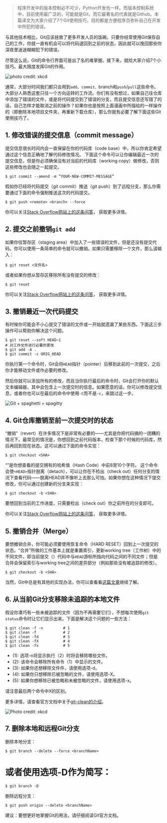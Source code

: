 > 程序开发中的版本控制必不可少，Python开发也一样。而版本控制系统中，目前使用最广泛的，可能就是Git，而它最著名的代表就是Github。本篇译文为大家介绍了7个Git使用技巧，目的都是方便程序员弥补自己在开发中所犯的错误。

与其他技术相比，Git应该拯救了更多开发人员的饭碗。只要你经常使用Git保存自己的工作，你就一直有机会可以将代码退回到之前的状态，因此就可以挽回那些你深夜里迷迷糊糊犯下的错误。

尽管这么说，Git的命令行界面可是出了名的难掌握。接下来，就给大家介绍7个小技巧，最大限度发挥Git的作用。


![photo credit: xkcd](https://cdn-images-1.medium.com/max/800/0*n2QYqEj3coS_yKNl.png)


通常，大部分时间我们都只会用到`add`、`commit、`branch和`push`/`pull`这些命令。大部分人熟悉这套只往一个方向运转的工作流。你们有没有想过，如果自己往仓库中添加了错误的文件，或是将代码提交到了错误的分支，而且提交信息还写错了的话，自己怎样才能取消之前的操作？如果你也是按照上面漫画中所描绘的一样操作的（即删除本地项目文件夹，再重新下载仓库），那么你就有必要了解下面这些Git使用技巧了。

## 1. 修改错误的提交信息（commit message）

提交信息很长时间内会一直保留在你的代码库（code base）中，所以你肯定希望通过这个信息正确地了解代码修改情况。
下面这个命令可以让你编辑最近一次的提交信息，但是你必须确保没有对当前的代码库（working copy）做修改，否则这些修改也会随之一起提交。


	$ git commit --amend -m ”YOUR-NEW-COMMIT-MESSAGE”

假如你已经将代码提交（git commit）推送（git push）到了远程分支，那么你需要通过下面的命令强制推送这次的代码提交。

	$ git push <remote> <branch> --force

你可以关注[Stack Overflow网站上的这条问答](http://stackoverflow.com/questions/179123/edit-an-incorrect-commit-message-in-git/179147#179147)， 获取更多详情。

## 2. 提交之前撤销`git add`

如果你往暂存区（staging area）中加入了一些错误的文件，但是还没有提交代码。你可以使用一条简单的命令就可以撤销。如果只需要移除一个文件，那么请输入：

	$ git reset <文件名>

或者如果你想从暂存区移除所有没有提交的修改：

	$ git reset

你可以关注[Stack Overflow网站上的这条问答](http://stackoverflow.com/questions/348170/undo-git-add-before-commit/348234#348234)， 获取更多详情。

## 3. 撤销最近一次代码提交

有时候你可能会不小心提交了错误的文件或一开始就遗漏了某些东西。下面这三步操作可以帮助你解决这个问题。

	$ git reset --soft HEAD~1
	# 对工作文件进行必要的更改
	$ git add -A .
	$ git commit -c ORIG_HEAD

你执行第一个命令时，Git会将`HEAD`指针（pointer）后移到此前的一次提交，之后你才能移动文件或作必要的修改。

然后你就可以添加所有的修改，而且当你执行最后的命令时，Git会打开你的默认文本编辑器，其中会包含上一次提交时的信息。如果愿意的话，你可以修改提交信息，或者你也可以在最后的命令中使用`-C`而不是`-c`，来跳过这一步。


![Git + spaghetti = spagitty](https://cdn-images-1.medium.com/max/1200/1*eiuAyfDRLIr6ZKutQWbJZQ.gif)

## 4. Git仓库撤销至前一次提交时的状态

“撤销”（revert）在许多情况下是非常有必要的——尤其是你把代码搞的一团糟的情况下。最常见的情况是，你想回到之前代码版本，检查下那个时候的代码库，然后再回到现在状态。这可以通过下面的命令实现：

	$ git checkout <SHA>

“<SHA>”是你想查看的提交拥有的哈希值（Hash Code）中前8至10个字符。 
这个命令会使`<HEAD>`指针脱离（detach），可以让你在不检出（check out）任何分支的情况下查看代码——脱离HEAD并不像听上去那么可怕。如果你想在这种情况下提交修改，你可以通过创建新的分支来实现：

	$ git checkout -b <SHA>

要想回到当前的工作进度，只需要检出（check out）你之前所在的分支即可。

你可以关注[Stack Overflow网站上的这条问答](http://stackoverflow.com/questions/4114095/revert-git-repo-to-a-previous-commit/4114122#4114122)， 获取更多详情。

## 5. 撤销合并（Merge）

要想撤销合并，你可能必须要使用恢复命令（HARD RESET）回到上一次提交的状态。“合并”所做的工作基本上就是重置索引，更新working tree（工作树）中的不同文件，即当前提交（<commit>）代码中与`HEAD`游标所指向代码之间的不同文件；但是合并会保留索引与working tree之间的差异部分（例如那些没有被追踪的修改）。

	$ git checkout -b <SHA>

当然，Git中总是有其他的实现办法，你可以查看看[这篇文章](http://stackoverflow.com/questions/2389361/undo-a-git-merge?rq=1)继续了解。

## 6. 从当前Git分支移除未追踪的本地文件

假设你凑巧有一些未被追踪的文件（因为不再需要它们），不想每次使用`git status`命令时让它们显示出来。下面是解决这个问题的一些方法：

	$ git clean -f -n         # 1
	$ git clean -f            # 2
	$ git clean -fd           # 3
	$ git clean -fX           # 4
	$ git clean -fx           # 5

- (1): 选项-n将显示执行（2）时将会移除哪些文件。
- (2): 该命令会移除所有命令（1）中显示的文件。
- (3): 如果你还想移除文件件，请使用选项-d。
- (4): 如果你只想移除已被忽略的文件，请使用选项-X。
- (5): 如果你想移除已被忽略和未被忽略的文件，请使用选项-x。

请注意最后两个命令中X的区别。

更多详情，请查看官方文档中关于[git-clean的介绍](http://git-scm.com/docs/git-clean)。

![Photo credit: xkcd](https://cdn-images-1.medium.com/max/800/1*bLtPTIsKUeAQHPo2eGrKpw.png)

## 7. 删除本地和远程Git分支

删除本地分支：

	$ git branch --delete --force <branchName>

# 或者使用选项-D作为简写：

	$ git branch -D

删除远程分支：

	$ git push origin --delete <branchName>


建议：要想更好地掌握Git的用法，请仔细阅读Git官方文档。
